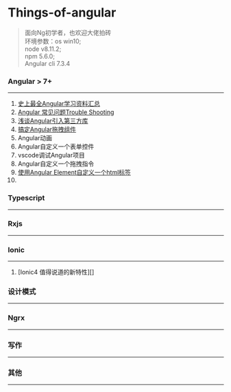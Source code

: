 
# Things-of-angular

> 面向Ng初学者，也欢迎大佬拍砖<br/>
> 环境参数：os win10;<br/> node v8.11.2;<br/> npm 5.6.0;<br/> Angular cli 7.3.4

### Angular > 7+
---
1. [史上最全Angular学习资料汇总][4]
2. [Angular 常见问题Trouble Shooting][1]
3. [浅谈Angular引入第三方库][2]
4. [搞定Angular拖拽组件][3]
5. Angular动画
6. Angular自定义一个表单控件
7. vscode调试Angular项目
8. Angular自定义一个拖拽指令
9. [使用Angular Element自定义一个html标签][5]
10. 

### Typescript
---

### Rxjs
---

### Ionic
---
1. [Ionic4 值得说道的新特性][]

### 设计模式
---

### Ngrx
---

### 写作
---

### 其他
---

[1]: https://github.com/cnscorpions/things-of-angular/blob/master/Angular/Angular%E5%B8%B8%E8%A7%81%E9%97%AE%E9%A2%98%E8%A7%A3%E7%AD%94.md
[2]: https://github.com/cnscorpions/things-of-angular/blob/master/Angular/%E6%B5%85%E8%B0%88Angular%E4%B8%AD%E5%BC%95%E5%85%A5%E7%AC%AC%E4%B8%89%E6%96%B9%E5%BA%93.md
[3]: https://github.com/cnscorpions/things-of-angular/blob/master/Angular/%E6%90%9E%E5%AE%9AAngular%E6%8B%96%E6%8B%BD%E7%BB%84%E4%BB%B6.md
[4]: https://github.com/cnscorpions/things-of-angular/blob/master/Angular/%E5%8F%B2%E4%B8%8A%E6%9C%80%E5%85%A8Angular%E8%B5%84%E6%96%99%E6%B1%87%E6%80%BB.md
[5]: https://github.com/cnscorpions/things-of-angular/blob/master/Angular/%E4%BD%BF%E7%94%A8Angular%20Element%E8%87%AA%E5%AE%9A%E4%B9%89%E4%B8%80%E4%B8%AAhtml%E6%A0%87%E7%AD%BE.md
